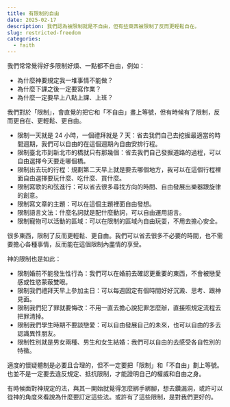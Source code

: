 ```yaml
---
title: 有限制的自由
date: 2025-02-17
description: 我們認為被限制就是不自由，但有些東西被限制了反而更輕鬆自在。
slug: restricted-freedom
categories:
  - faith
---
```


我們常常覺得好多限制好煩、一點都不自由，例如：

- 為什麼神要規定我一堆事情不能做？
- 為什麼下課之後一定要寫作業？
- 為什麼一定要早上八點上課、上班？

我們對於「限制」，會直覺的把它和「不自由」畫上等號，但有時候有了限制，反而更自在、更輕鬆、更自由。

- 限制一天就是 24 小時，一個禮拜就是 7 天：省去我們自己去挖掘最適當的時間週期，我們可以自由的在這個週期內自由安排行程。
- 限制臺北市到新北市的橋就只有那幾個：省去我們自己發掘道路的過程，可以自由選擇今天要走哪個橋。
- 限制出去玩的行程：規劃第二天早上就是要去哪個地方，我可以在這個行程裡面自由選擇要玩什麼、吃什麼、買什麼。
- 限制寫歌的和弦進行：可以省去很多尋找方向的時間、自由發展出樂器跟旋律的創意。
- 限制寫文章的主題：可以在這個主題裡面自由發想。
- 限制語言文法：什麼名詞就是配什麼動詞，可以自由運用語言。
- 限制寵物可以活動的區域：可以在限制的區域內自由玩耍，不用去擔心安全。

很多東西，限制了反而更輕鬆、更自由。我們可以省去很多不必要的時間，也不需要擔心各種事情，反而能在這個限制內盡情的享受。

神的限制也是如此：

- 限制婚前不能發生性行為：我們可以在婚前去確認更重要的東西，不會被戀愛感或性慾蒙蔽雙眼。
- 限制我們禮拜天早上參加主日：可以每週固定有個時間好好沉澱、思考、跟神見面。
- 限制我們犯了罪就要悔改：不用一直去擔心說犯罪怎麼辦，直接照規定流程去把罪清掉。
- 限制我們學生時期不要談戀愛：可以自由發展自己的未來，也可以自由的多去認識異性朋友。
- 限制性別就是男女兩種、男生和女生結婚：我們可以自由的去感受各自性別的特徵。

適度的懷疑體制是必要且合理的，但不一定要把「限制」和「不自由」劃上等號。也並不是一定要去違反規定、抵抗限制，才能證明自己的權威和自由之身。

有時候面對神規定的法，與其一開始就覺得怎麼綁手綁腳，想去鑽漏洞，或許可以從神的角度來看說為什麼要訂定這些法。或許有了這些限制，是對我們更好的。
